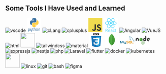 <h2>Some Tools I Have Used and Learned</h2>
<p align="left">
<img src="https://cdn.jsdelivr.net/gh/devicons/devicon/icons/vscode/vscode-original.svg" alt="vscode" width="45" height="45"/>
<img src="https://raw.githubusercontent.com/devicons/devicon/master/icons/python/python-original-wordmark.svg" alt="python" width="45" height="45"/>
<img src="https://cdn.jsdelivr.net/gh/devicons/devicon/icons/c/c-original.svg" alt="cLang" width="45" height="45"/>
<img src="https://cdn.jsdelivr.net/gh/devicons/devicon/icons/cplusplus/cplusplus-original.svg" alt="cplusplus" width="45" height="45"/>
<img src="https://raw.githubusercontent.com/devicons/devicon/master/icons/javascript/javascript-original.svg" alt="javascript" width="45" height="45" />
<img src="https://raw.githubusercontent.com/devicons/devicon/master/icons/react/react-original-wordmark.svg" alt="react" width="45" height="45" />
<img src="https://cdn.jsdelivr.net/gh/devicons/devicon@latest/icons/angular/angular-original.svg" alt="Angular" width="45" height="45"/>
<img src="https://cdn.jsdelivr.net/gh/devicons/devicon/icons/vuejs/vuejs-original-wordmark.svg" alt="VueJS" width="45" height="45"/>
<img src="https://cdn.jsdelivr.net/gh/devicons/devicon/icons/html5/html5-original.svg" alt="html" width="45" height="45"/>
<img src="https://cdn.jsdelivr.net/gh/devicons/devicon@latest/icons/bootstrap/bootstrap-original-wordmark.svg" width="45" height="45" />
<img src="https://cdn.jsdelivr.net/gh/devicons/devicon@latest/icons/tailwindcss/tailwindcss-original.svg" alt="tailwindcss" width="45" height="45" />
<img src="https://cdn.jsdelivr.net/gh/devicons/devicon@latest/icons/materialui/materialui-original.svg" alt="material" width="45" height="45" />
<img src="https://raw.githubusercontent.com/devicons/devicon/master/icons/css3/css3-original-wordmark.svg" alt="css3" width="45" height="45" />
<img src="https://raw.githubusercontent.com/devicons/devicon/master/icons/mongodb/mongodb-original.svg" alt="mongodb" width="45" height="45" />
<img src="https://raw.githubusercontent.com/devicons/devicon/master/icons/mysql/mysql-original-wordmark.svg" alt="mysql" width="45" height="45" />
<img src="https://raw.githubusercontent.com/devicons/devicon/master/icons/nodejs/nodejs-original-wordmark.svg" alt="nodejs" width="45" height="45" />
<img src="https://cdn.jsdelivr.net/gh/devicons/devicon@latest/icons/express/express-original.svg" alt="expressjs" width="45" height="45" />
<img src="https://cdn.jsdelivr.net/gh/devicons/devicon@latest/icons/nestjs/nestjs-original.svg" alt="nestjs" width="45" height="45" />
<img src="https://cdn.jsdelivr.net/gh/devicons/devicon/icons/php/php-original.svg" alt="php" width="45" height="45"/>
<img src="https://cdn.jsdelivr.net/gh/devicons/devicon@latest/icons/laravel/laravel-original.svg" alt="Laravel" width="45" height="45"/>
<img src="https://cdn.jsdelivr.net/gh/devicons/devicon/icons/flutter/flutter-original.svg" alt="flutter" width="45" height="45"/>
<img src="https://cdn.jsdelivr.net/gh/devicons/devicon/icons/docker/docker-original.svg" alt="docker" width="45" height="45"/>
<img src="https://cdn.jsdelivr.net/gh/devicons/devicon/icons/kubernetes/kubernetes-plain.svg" alt="kubernetes" width="45" height="45"/>
<img src="https://cdn.jsdelivr.net/gh/devicons/devicon/icons/amazonwebservices/amazonwebservices-plain-wordmark.svg" width="45" height="45"/>
<img src="https://cdn.jsdelivr.net/gh/devicons/devicon/icons/linux/linux-original.svg" alt="linux" width="45" height="45"/>       
<img src="https://cdn.jsdelivr.net/gh/devicons/devicon/icons/git/git-original.svg" alt="git" width="45" height="45"/>
<img src="https://cdn.jsdelivr.net/gh/devicons/devicon/icons/bash/bash-original.svg" alt="bash" width="45" height="45"/>
<img src="https://cdn.jsdelivr.net/gh/devicons/devicon/icons/figma/figma-original.svg" alt="figma" width="45" height="45"/>   
</p>